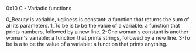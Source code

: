 0x10 C - Variadic functions

0_Beauty is variable, ugliness is constant: a function that returns the sum of all its parameters. 
1_To be is to be the value of a variable: a function that prints numbers, followed by a new line. 
2-One woman's constant is another woman's variable: a function that prints strings, followed by a new line. 
3-To be is a to be the value of a variable: a function that prints anything.
